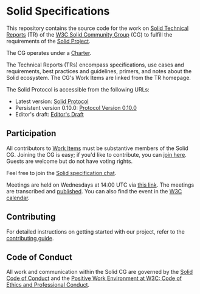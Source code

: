 # Solid Specifications

This repository contains the source code for the work on [Solid Technical Reports](https://solidproject.org/TR/) (TR) of the [W3C Solid Community Group](https://www.w3.org/community/solid/) (CG) to fulfill the requirements of the [Solid Project](https://solidproject.org/).

The CG operates under a [Charter](https://www.w3.org/community/solid/charter/).

The Technical Reports (TRs) encompass specifications, use cases and requirements, best practices and guidelines, primers, and notes about the Solid ecosystem. The CG's Work Items are linked from the TR homepage.

The Solid Protocol is accessible from the following URLs:
- Latest version: [Solid Protocol](https://solidproject.org/TR/protocol)
- Persistent version 0.10.0: [Protocol Version 0.10.0](https://solidproject.org/TR/2022/protocol-20221231)
- Editor's draft: [Editor's Draft](https://solidproject.org/ED/protocol)

## Participation

All contributors to [Work Items](https://solidproject.org/TR/#work-items) must be substantive members of the Solid CG. Joining the CG is easy; if you'd like to contribute, you can [join here](https://www.w3.org/community/solid/join). Guests are welcome but do not have voting rights.

Feel free to join the [Solid specification chat](https://matrix.to/#/#solid_specification:gitter.im).

Meetings are held on Wednesdays at 14:00 UTC via [this link](https://meet.jit.si/solid-cg). The meetings are transcribed and [published](https://github.com/solid/specification/tree/main/meetings/). You can also find the event in the [W3C calendar](https://www.w3.org/events/meetings/0caa6ba5-5523-4e16-b514-aeec098e4d72).

## Contributing

For detailed instructions on getting started with our project, refer to the [contributing guide](https://github.com/solid/specification/blob/main/CONTRIBUTING.md).

## Code of Conduct

All work and communication within the Solid CG are governed by the [Solid Code of Conduct](https://github.com/solid/process/blob/main/code-of-conduct.md) and the [Positive Work Environment at W3C: Code of Ethics and Professional Conduct](https://www.w3.org/Consortium/cepc/).
